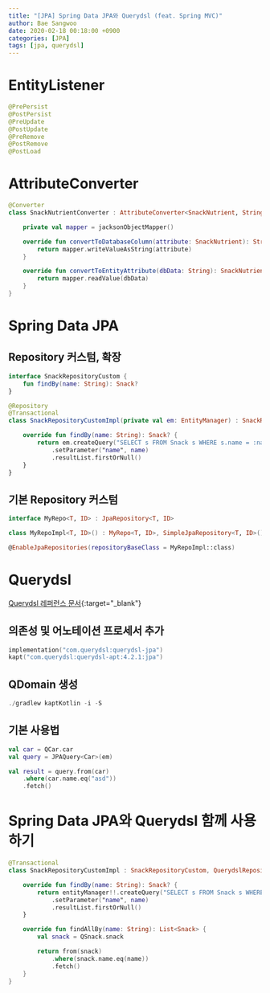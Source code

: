 ```yaml
---
title: "[JPA] Spring Data JPA와 Querydsl (feat. Spring MVC)"
author: Bae Sangwoo
date: 2020-02-18 00:18:00 +0900
categories: [JPA]
tags: [jpa, querydsl]
---
```


# EntityListener

```kotlin
@PrePersist
@PostPersist
@PreUpdate
@PostUpdate
@PreRemove
@PostRemove
@PostLoad
```


# AttributeConverter

```kotlin
@Converter
class SnackNutrientConverter : AttributeConverter<SnackNutrient, String> {

    private val mapper = jacksonObjectMapper()

    override fun convertToDatabaseColumn(attribute: SnackNutrient): String {
        return mapper.writeValueAsString(attribute)
    }

    override fun convertToEntityAttribute(dbData: String): SnackNutrient {
        return mapper.readValue(dbData)
    }
}
```


# Spring Data JPA

## Repository 커스텀, 확장

```kotlin
interface SnackRepositoryCustom {
    fun findBy(name: String): Snack?
}

@Repository
@Transactional
class SnackRepositoryCustomImpl(private val em: EntityManager) : SnackRepositoryCustom {

    override fun findBy(name: String): Snack? {
        return em.createQuery("SELECT s FROM Snack s WHERE s.name = :name", Snack::class.java)
            .setParameter("name", name)
            .resultList.firstOrNull()
    }
}
```

## 기본 Repository 커스텀

```kotlin
interface MyRepo<T, ID> : JpaRepository<T, ID>

class MyRepoImpl<T, ID>() : MyRepo<T, ID>, SimpleJpaRepository<T, ID>()

@EnableJpaRepositories(repositoryBaseClass = MyRepoImpl::class)
```


# Querydsl

[Querydsl 레퍼런스 문서](http://www.querydsl.com/static/querydsl/4.0.1/reference/ko-KR/html_single/){:target="_blank"}

## 의존성 및 어노테이션 프로세서 추가

```kotlin
implementation("com.querydsl:querydsl-jpa")
kapt("com.querydsl:querydsl-apt:4.2.1:jpa")
```

## QDomain 생성

```kotlin
./gradlew kaptKotlin -i -S
```

## 기본 사용법

```kotlin
val car = QCar.car
val query = JPAQuery<Car>(em)

val result = query.from(car)
    .where(car.name.eq("asd"))
    .fetch()
```

# Spring Data JPA와 Querydsl 함께 사용하기

```kotlin
@Transactional
class SnackRepositoryCustomImpl : SnackRepositoryCustom, QuerydslRepositorySupport(Snack::class.java) {

    override fun findBy(name: String): Snack? {
        return entityManager!!.createQuery("SELECT s FROM Snack s WHERE s.name = :name", Snack::class.java)
            .setParameter("name", name)
            .resultList.firstOrNull()
    }

    override fun findAllBy(name: String): List<Snack> {
        val snack = QSnack.snack

        return from(snack)
            .where(snack.name.eq(name))
            .fetch()
    }
}
```